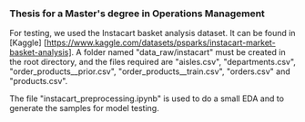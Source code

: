 ### Thesis for a Master's degree in Operations Management

For testing, we used the Instacart basket analysis dataset. It can be found in [Kaggle] [https://www.kaggle.com/datasets/psparks/instacart-market-basket-analysis]. A folder named "data_raw/instacart" must be created in the root directory, and the files required are "aisles.csv", "departments.csv", "order_products__prior.csv", "order_products__train.csv", "orders.csv" and "products.csv".

The file "instacart_preprocessing.ipynb" is used to do a small EDA and to generate the samples for model testing.